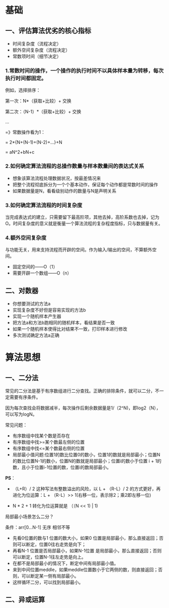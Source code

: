 # 基础

## 一、评估算法优劣的核心指标

- 时间复杂度（流程决定）
- 额外空间复杂度（流程决定）
- 常数项时间（细节决定）

### 1.常数时间的操作，一个操作的执行时间不以具体样本量为转移，每次执行时间都固定。

例如，选择排序：

第一次：N*（获取+比较）+ 交换

第二次：（N-1）*（获取+比较）+ 交换

...

=》常数操作看为1：

= 2*{N+(N-1)+(N-2)+...}+N

= aN^2+bN+c

### 2.如何确定算法流程的总操作数量与样本数量间的表达式关系

- 想象该算法流程处理数据状况，按最差情况来
- 把整个流程彻底拆分为一个个基本动作，保证每个动作都是常数时间的操作
- 如果数据量是N，看看级别动作的数量与N是声明关系

### 3.如何确定算法流程的时间复杂度

当完成表达式的建立，只需要留下最高阶项，其他去掉，高阶系数也去掉，记为O。时间复杂度的意义就是衡量一个算法流程的复杂程度指标，只与数据量有关。

### 4.额外空间复杂度

与功能无关，用来支持流程而开辟的空间。作为输入/输出的空间，不算额外空间。

- 固定空间的——O（1）
- 需要开辟一个数组——O（n）

## 二、对数器

- 你想要测试的方法a
- 实现复杂度不好但是容易实现的方法b
- 实现一个随机样本产生器
- 把方法a和方法b跑相同的随机样本，看结果是否一致
- 如果一个随机样本使得比对结果不一致，打印样本进行修改
- 多次测试确定方法a正确

# 算法思想

## 一、二分法

常见的二分法是基于有序数组进行二分查找。正确的排除条件，就可以二分，不一定需要有序条件。

因为每次查找会将数据减半，每次操作后剩余数据量是1/（2^N)，即log2（N），可以写为logN。

常见问题：

- 有序数组中找某个数是否存在
- 有序数组中找>=某个数最左侧的位置
- 有序数组中找<=某个数最右侧的位置
- 局部最小值问题:位置1的数比位置0的数小，位置1的数就是局部最小；位置N的数比位置N-1的数小，位置N的数就是局部最小；位置i的数小于位置 i + 1的数，且小于位置i-1位置的数，位置i的数局部最小。

**PS**：

- （L+R）/ 2 这种写法有整数溢出的风险，以 L + （R-L）/ 2 的方式更好，再进化为位运算：L + （R-L）>> 1(右移一位，表示除2；乘2即左移一位)

- N * 2 + 1 转化为位运算就是 （（N  << 1) | 1) 

局部最小场景怎么二分？

条件：arr[0...N-1] 无序 相邻不等

- 先看0位置的数与1 位置的数大小，如果0 位置是局部最小，那么直接返回；否则可以断定，位置0往右走势是向下；
- 再看N-1 位置是否局部最小，如果N-1位置 是局部最小，那么直接返回；否则可以断定，位置N-1往左走势是向上。
- 在都不是局部最小的情况下，断定中间有局部最小值。
- 来到中间位置meddle，如果meddle位置数小于它两侧的数，则直接返回；否则，可以断定某一侧有局部最小。
- 这样循环二分，可以找到局部最小。

## 二、异或运算


